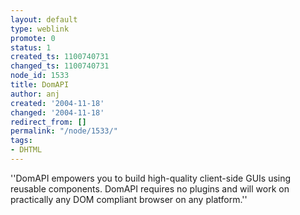 ```yaml
---
layout: default
type: weblink
promote: 0
status: 1
created_ts: 1100740731
changed_ts: 1100740731
node_id: 1533
title: DomAPI
author: anj
created: '2004-11-18'
changed: '2004-11-18'
redirect_from: []
permalink: "/node/1533/"
tags:
- DHTML
---
```

''DomAPI empowers you to build high-quality client-side GUIs using reusable components. DomAPI requires no plugins and will work on practically any DOM compliant browser on any platform.''

